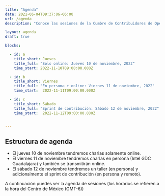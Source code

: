 ```yaml
---
title: "Agenda"
date: 2021-06-04T09:37:06-06:00
url: /agenda
description: "Conoce las sesiones de la Cumbre de Contribuidores de Open Source 2022"

layout: agenda
draft: true

blocks: 

  - id: a
    title_short: Jueves
    title_full: "Solo online: Jueves 10 de noviembre, 2022"
    time_start: 2022-11-10T09:00:00.000Z

  - id: b
    title_short: Viernes
    title_full: "En persona + online: Viernes 11 de noviembre, 2022"
    time_start:  2022-11-11T09:00:00.000Z

  - id: c
    title_short: Sábado
    title_full: "Sprint de contribución: Sábado 12 de noviembre, 2022"
    time_start:  2022-11-12T09:00:00.000Z


---
```



## Estructura de agenda

 * El jueves 10 de noviembre tendremos charlas solamente online.
 * El viernes 11 de noviembre tendremos charlas en persona (Intel GDC Guadalajara) y también se transmitirán online.
 * El sábado 12 de noviembre tendremos un taller (en persona) y adicionalmente el sprint de contribución (en persona y remoto).

A continuación puedes ver la agenda de sesiones (los horarios se refieren a la hora del Centro de México (GMT-6))